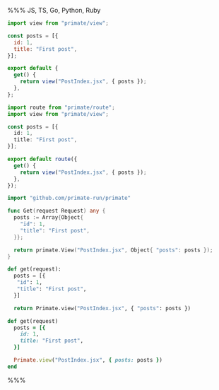 %%% JS, TS, Go, Python, Ruby

```js caption=routes/index.js
import view from "primate/view";

const posts = [{
  id: 1,
  title: "First post",
}];

export default {
  get() {
    return view("PostIndex.jsx", { posts });
  },
};
```

```ts caption=routes/index.ts
import route from "primate/route";
import view from "primate/view";

const posts = [{
  id: 1,
  title: "First post",
}];

export default route({
  get() {
    return view("PostIndex.jsx", { posts });
  },
});
```

```go caption=routes/index.go
import "github.com/primate-run/primate"

func Get(request Request) any {
  posts := Array{Object{
    "id": 1,
    "title": "First post",
  }};

  return primate.View("PostIndex.jsx", Object{ "posts": posts });
}
```

```py caption=routes/index.py
def get(request):
  posts = [{
   "id": 1,
   "title": "First post",
  }]

  return Primate.view("PostIndex.jsx", { "posts": posts })
```

```rb caption=routes/index.rb
def get(request)
  posts = [{
    id: 1,
    title: "First post",
  }]

  Primate.view("PostIndex.jsx", { posts: posts })
end
```

%%%
